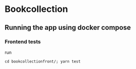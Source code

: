 # Bookcollection

## Running the app using docker compose


### Frontend tests
run

`cd bookcollectionfront/; yarn test`